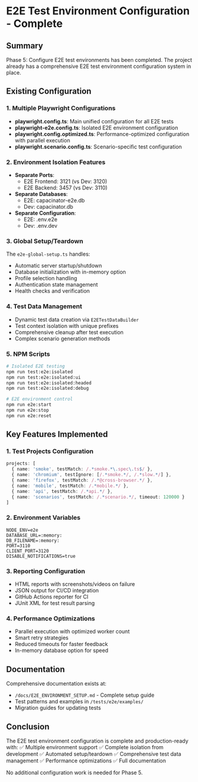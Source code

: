 # E2E Test Environment Configuration - Complete

## Summary
Phase 5: Configure E2E test environments has been completed. The project already has a comprehensive E2E test environment configuration system in place.

## Existing Configuration

### 1. Multiple Playwright Configurations
- **playwright.config.ts**: Main unified configuration for all E2E tests
- **playwright-e2e.config.ts**: Isolated E2E environment configuration
- **playwright.config.optimized.ts**: Performance-optimized configuration with parallel execution
- **playwright.scenario.config.ts**: Scenario-specific test configuration

### 2. Environment Isolation Features
- **Separate Ports**:
  - E2E Frontend: 3121 (vs Dev: 3120)
  - E2E Backend: 3457 (vs Dev: 3110)
- **Separate Databases**:
  - E2E: capacinator-e2e.db
  - Dev: capacinator.db
- **Separate Configuration**:
  - E2E: .env.e2e
  - Dev: .env.dev

### 3. Global Setup/Teardown
The `e2e-global-setup.ts` handles:
- Automatic server startup/shutdown
- Database initialization with in-memory option
- Profile selection handling
- Authentication state management
- Health checks and verification

### 4. Test Data Management
- Dynamic test data creation via `E2ETestDataBuilder`
- Test context isolation with unique prefixes
- Comprehensive cleanup after test execution
- Complex scenario generation methods

### 5. NPM Scripts
```bash
# Isolated E2E testing
npm run test:e2e:isolated
npm run test:e2e:isolated:ui
npm run test:e2e:isolated:headed
npm run test:e2e:isolated:debug

# E2E environment control
npm run e2e:start
npm run e2e:stop
npm run e2e:reset
```

## Key Features Implemented

### 1. Test Projects Configuration
```typescript
projects: [
  { name: 'smoke', testMatch: /.*smoke.*\.spec\.ts$/ },
  { name: 'chromium', testIgnore: [/.*smoke.*/, /.*slow.*/] },
  { name: 'firefox', testMatch: /.*@cross-browser.*/ },
  { name: 'mobile', testMatch: /.*mobile.*/ },
  { name: 'api', testMatch: /.*api.*/ },
  { name: 'scenarios', testMatch: /.*scenario.*/, timeout: 120000 }
]
```

### 2. Environment Variables
```env
NODE_ENV=e2e
DATABASE_URL=:memory:
DB_FILENAME=:memory:
PORT=3110
CLIENT_PORT=3120
DISABLE_NOTIFICATIONS=true
```

### 3. Reporting Configuration
- HTML reports with screenshots/videos on failure
- JSON output for CI/CD integration
- GitHub Actions reporter for CI
- JUnit XML for test result parsing

### 4. Performance Optimizations
- Parallel execution with optimized worker count
- Smart retry strategies
- Reduced timeouts for faster feedback
- In-memory database option for speed

## Documentation
Comprehensive documentation exists at:
- `/docs/E2E_ENVIRONMENT_SETUP.md` - Complete setup guide
- Test patterns and examples in `/tests/e2e/examples/`
- Migration guides for updating tests

## Conclusion
The E2E test environment configuration is complete and production-ready with:
✅ Multiple environment support
✅ Complete isolation from development
✅ Automated setup/teardown
✅ Comprehensive test data management
✅ Performance optimizations
✅ Full documentation

No additional configuration work is needed for Phase 5.